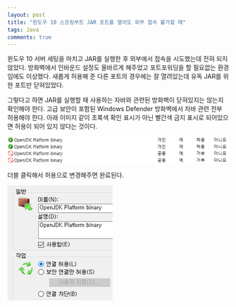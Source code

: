 ```yaml
---
layout: post
title: "윈도우 10 스프링부트 JAR 포트를 열어도 외부 접속 불가할 때"
tags: Java
comments: true
---
```


윈도우 10 서버 세팅을 마치고 JAR를 실행한 후 외부에서 접속을 시도했는데 전혀 되지 않았다.
방화벽에서 인바운드 설정도 올바르게 해주었고 포트포워딩을 할 필요없는 환경임에도 이상했다.
새롭게 허용해 준 다른 포트의 경우에는 잘 열려있는데 유독 JAR를 위한 포트만 닫혀있었다.

그렇다고 하면 JAR를 실행할 때 사용하는 자바와 관련된 방화벽이 닫혀있지는 않는지 확인해야 한다.
고급 보안이 포함된 Windows Defender 방화벽에서 자바 관련 전부 허용해야 한다.
아래 이미지 같이 초록색 확인 표시가 아닌 빨간색 금지 표시로 되어있으면 허용이 되어 있지 않다는 것이다.

<img src="/images/jdkfirewall1.png">

더블 클릭해서 허용으로 변경해주면 완료된다.

<img src="/images/jdkfirewall2.png">